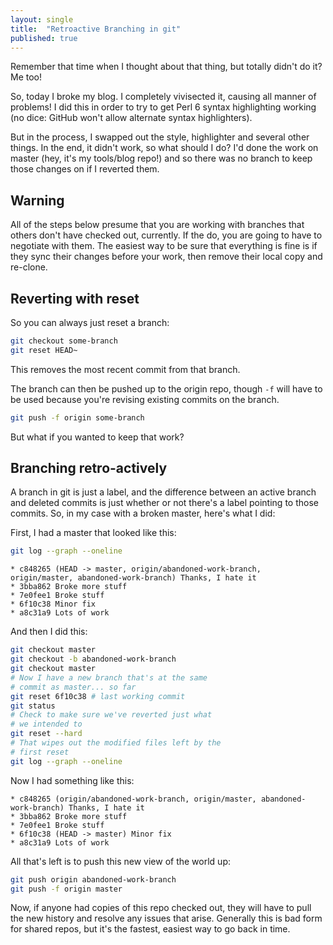 ```yaml
---
layout: single
title:  "Retroactive Branching in git"
published: true
---
```


Remember that time when I thought about that thing, but totally didn't do it?
Me too!

So, today I broke my blog. I completely vivisected it, causing all
manner of problems! I did this in order to try to get Perl 6 syntax
highlighting working (no dice: GitHub won't allow alternate syntax highlighters).

But in the process, I swapped out the style, highlighter and several other
things. In the end, it didn't work, so what should I do? I'd done the work on
master (hey, it's my tools/blog repo!) and so there was no branch to
keep those changes on if I reverted them.

## Warning

All of the steps below presume that you are working with branches that others don't
have checked out, currently. If the do, you are going to have to negotiate with
them. The easiest way to be sure that everything is fine is if they
sync their changes before your work, then remove their local copy and
re-clone.

## Reverting with reset

So you can always just reset a branch:

```bash
git checkout some-branch
git reset HEAD~
```

This removes the most recent commit from that branch.

The branch can then be pushed up to the origin repo, though `-f` will have
to be used because you're revising existing commits on the branch.

```bash
git push -f origin some-branch
```

But what if you wanted to keep that work?

## Branching retro-actively

A branch in git is just a label, and the difference between an
active branch and deleted commits is just whether or not there's
a label pointing to those commits. So, in my case with a broken
master, here's what I did:

First, I had a master that looked like this:

```bash
git log --graph --oneline
```

```
* c848265 (HEAD -> master, origin/abandoned-work-branch, origin/master, abandoned-work-branch) Thanks, I hate it
* 3bba862 Broke more stuff
* 7e0fee1 Broke stuff
* 6f10c38 Minor fix
* a8c31a9 Lots of work
```

And then I did this:

```bash
git checkout master
git checkout -b abandoned-work-branch
git checkout master
# Now I have a new branch that's at the same
# commit as master... so far
git reset 6f10c38 # last working commit
git status
# Check to make sure we've reverted just what
# we intended to
git reset --hard
# That wipes out the modified files left by the
# first reset
git log --graph --oneline
```

Now I had something like this:

```
* c848265 (origin/abandoned-work-branch, origin/master, abandoned-work-branch) Thanks, I hate it
* 3bba862 Broke more stuff
* 7e0fee1 Broke stuff
* 6f10c38 (HEAD -> master) Minor fix
* a8c31a9 Lots of work
```

All that's left is to push this new view of the world up:

```bash
git push origin abandoned-work-branch
git push -f origin master
```

Now, if anyone had copies of this repo checked out, they will have
to pull the new history and resolve any issues that arise.
Generally this is bad form for shared repos, but it's the fastest,
easiest way to go back in time.
